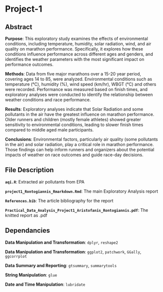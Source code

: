# Project-1

## Abstract

**Purpose**: This exploratory study examines the effects of environmental conditions, including temperature, humidity, solar radiation, wind, and air quality on marathon performance. Specifically, it explores how these conditions influence performance across different ages and genders, and identifies the weather parameters with the most significant impact on performance outcomes.

**Methods**: Data from five major marathons over a 15-20 year period, covering ages 14 to 85, were analyzed. Environmental conditions such as temperature (°C), humidity (%), wind speed (km/hr), WBGT (°C) and others were recorded. Performance was measured based on finish times, and exploratory analyses were conducted to identify the relationship between weather conditions and race performance.

**Results**: Exploratory analyses indicate that Solar Radiation and some pollutants in the air have the greatest influence on marathon performance. Older runners and children (mostly female athletes) showed greater sensitivity to environmental conditions, leading to slower finish times compared to middle aged male participants.

**Conclusions**: Environmental factors, particularly air quality (some pollutants in the air) and solar radiation, play a critical role in marathon performance. Those findings can help inform runners and organizers about the potential impacts of weather on race outcomes and guide race-day decisions.

## File Description

**`aqi.R`**: Extracted air pollutants from EPA

**`project1_Rontogiannis_Rmarkdown.Rmd`**: The main Exploratory Analysis report

**`References.bib`**: The article bibliography for the report

**`Practical_Data_Analysis_Project1_Aristofanis_Rontogiannis.pdf`**: The knitted report as .pdf

## Dependancies

**Data Manipulation and Transformation**: `dplyr`, `reshape2`

**Data Manipulation and Transformation**: `ggplot2`, `patchwork`, `GGally`, `ggcorrplot`

**Data Summary and Reporting**: `gtsummary`, `summarytools`

**String Manipulation**: `glue`

**Date and Time Manipulation**: `lubridate`
